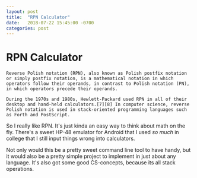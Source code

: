 ```yaml
---
layout: post
title:  "RPN Calculator"
date:   2018-07-22 15:45:00 -0700
categories: post
---
```

# RPN Calculator

```
Reverse Polish notation (RPN), also known as Polish postfix notation
or simply postfix notation, is a mathematical notation in which
operators follow their operands, in contrast to Polish notation (PN),
in which operators precede their operands.

During the 1970s and 1980s, Hewlett-Packard used RPN in all of their
desktop and hand-held calculators.[7][8] In computer science, reverse
Polish notation is used in stack-oriented programming languages such
as Forth and PostScript.
```

So I really like RPN. It's just kinda an easy way to think about math
on the fly. There's a sweet HP-48 emulator for Android that I used _so
much_ in college that I still input things wrong into calculators.

Not only would this be a pretty sweet command line tool to have handy,
but it would also be a pretty simple project to implement in just
about any language. It's also got some good CS-concepts, because its
all stack operations.
